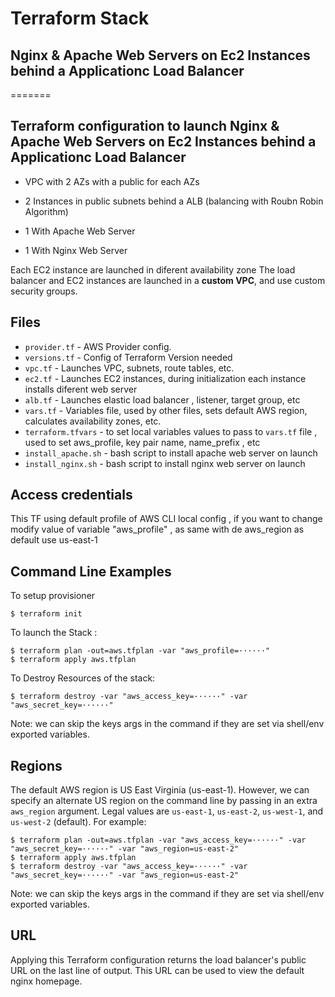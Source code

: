 # Terraform Stack 
## Nginx & Apache Web Servers on Ec2 Instances behind a Applicationc Load Balancer
=======
## Terraform configuration to launch Nginx & Apache Web Servers on Ec2 Instances behind a Applicationc Load Balancer

- VPC with 2 AZs with a public for each AZs
 
- 2 Instances in public subnets behind a ALB (balancing with Roubn Robin Algorithm)

 - 1 With Apache Web Server

 - 1 With Nginx Web Server
  
Each EC2 instance are launched in diferent availability zone
The load balancer and EC2 instances are launched in a **custom VPC**, and use custom security groups.

## Files
+ `provider.tf` - AWS Provider config.
+ `versions.tf` - Config of Terraform Version needed 
+ `vpc.tf` - Launches VPC, subnets, route tables, etc.
+ `ec2.tf` - Launches EC2 instances, during initialization each instance installs diferent web server
+ `alb.tf` - Launches elastic load balancer , listener, target group, etc 
+ `vars.tf` - Variables file, used by other files, sets default AWS region, calculates availability zones, etc.
+ `terraform.tfvars` - to set local variables values to pass to `vars.tf` file , used to set aws_profile, key pair name, name_prefix , etc
+ `install_apache.sh` - bash script to install apache web server on launch
+ `install_nginx.sh` - bash script to install nginx web server on launch

## Access credentials
This TF using default profile of AWS CLI local config , if you want to change modify value of variable "aws_profile" , as same with de aws_region
as default use us-east-1

## Command Line Examples
To setup provisioner
```
$ terraform init
```
To launch the Stack :
```
$ terraform plan -out=aws.tfplan -var "aws_profile=······" 
$ terraform apply aws.tfplan
```
To Destroy Resources of the stack:
```
$ terraform destroy -var "aws_access_key=······" -var "aws_secret_key=······"
```
Note: we can skip the keys args in the command if they are set via shell/env exported variables.

## Regions
The default AWS region is US East Virginia (us-east-1).  However, we can specify an alternate US region on the command line by passing in an extra `aws_region` argument.  Legal values are `us-east-1`, `us-east-2`, `us-west-1`, and `us-west-2` (default).  For example:
```
$ terraform plan -out=aws.tfplan -var "aws_access_key=······" -var "aws_secret_key=······" -var "aws_region=us-east-2"
$ terraform apply aws.tfplan
$ terraform destroy -var "aws_access_key=······" -var "aws_secret_key=······" -var "aws_region=us-east-2"
```
Note: we can skip the keys args in the command if they are set via shell/env exported variables.

## URL
Applying this Terraform configuration returns the load balancer's public URL on the last line of output.  This URL can be used to view the default nginx homepage.

